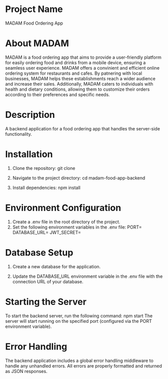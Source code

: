 # Project Name
MADAM Food Ordering App

# About MADAM
MADAM is a food ordering app that aims to provide a user-friendly platform for easily ordering food and drinks from a mobile device, ensuring a seamless user experience. MADAM offers a convinient and efficient online ordering system for restaurants and cafes. By patnering with local businesses, MADAM helps these establishments reach a wider audience and increase their sales. Additionally, MADAM caters to individuals with health and dietary conditions, allowing them to customize their orders according to their preferences and specific needs.

# Description
A backend application for a food ordering app that handles the server-side functionality.

# Installation
  1. Clone the repository:
  git clone <repository-url>
 
  2. Navigate to the project directory:
  cd madam-food-app-backend

  3. Install dependencies:
  npm install

# Environment Configuration
  1. Create a .env file in the root directory of the project.
  2. Set the following environment variables in the .env file:
  PORT=<port-number>
  DATABASE_URL=<database-connection-url>
  JWT_SECRET=<jwt-secret-key>
  
# Database Setup
  1. Create a new database for the application.

  2. Update the DATABASE_URL environment variable in the .env file with the connection URL of your database.

# Starting the Server
To start the backend server, run the following command:
  npm start
The server will start running on the specified port (configured via the PORT environment variable).

# Error Handling
The backend application includes a global error handling middleware to handle any unhandled errors. All errors are properly formatted and returned as JSON responses.
